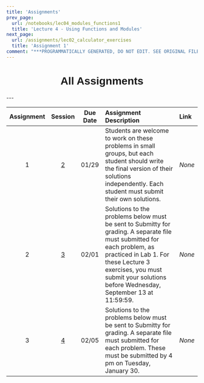 ```yaml
---
title: 'Assignments'
prev_page:
  url: /notebooks/lec04_modules_functions1
  title: 'Lecture 4 - Using Functions and Modules'
next_page:
  url: /assignments/lec02_calculator_exercises
  title: 'Assignment 1'
comment: "***PROGRAMMATICALLY GENERATED, DO NOT EDIT. SEE ORIGINAL FILES IN /content***"
---
```

<h1  style="font-family:  Verdana,  Geneva,  sans-serif;  text-align:center;">All  Assignments</h1> 
--- 

|  Assignment  |  Session  |  Due  Date  |  Assignment  Description  |  Link  |
|  :---:  |  :---:  |  :---:  |  :-----  |  :---  |
|  1  |  [2](https://rpi-data.github.io/csci1100//sessions/session2.html)  |  01/29  |  Students  are  welcome  to  work  on  these  problems  in  small  groups,  but  each  student  should  write  the  final  version  of  their  solutions  independently.  Each  student  must  submit  their  own  solutions.  |  *None*  |
|  2  |  [3](https://rpi-data.github.io/csci1100//sessions/session3.html)  |  02/01  |  Solutions  to  the  problems  below  must  be  sent  to  Submitty  for  grading.  A  separate  file  must  submitted  for  each  problem,  as  practiced  in  Lab  1.  For  these  Lecture  3  exercises,  you  must  submit  your  solutions  before  Wednesday,  September  13  at  11:59:59.    |  *None*  |
|  3  |  [4](https://rpi-data.github.io/csci1100//sessions/session4.html)  |  02/05  |  Solutions  to  the  problems  below  must  be  sent  to  Submitty  for  grading.  A  separate  file  must  submitted  for  each  problem.  These  must  be  submitted  by  4  pm  on  Tuesday,  January  30.  |  *None*  |
